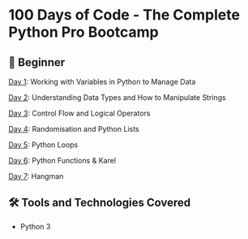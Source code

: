 # 100 Days of Code - The Complete Python Pro Bootcamp


## 🔰 Beginner

[Day 1](https://github.com/kamilla-boiko/100DaysOfCodePython/tree/main/Day01): Working with Variables in Python to Manage Data

[Day 2](https://github.com/kamilla-boiko/100DaysOfCodePython/tree/main/Day02): Understanding Data Types and How to Manipulate Strings

[Day 3](https://github.com/kamilla-boiko/100DaysOfCodePython/tree/main/Day03): Control Flow and Logical Operators

[Day 4](https://github.com/kamilla-boiko/100DaysOfCodePython/tree/main/Day04): Randomisation and Python Lists

[Day 5](https://github.com/kamilla-boiko/100DaysOfCodePython/tree/main/Day05): Python Loops

[Day 6](https://github.com/kamilla-boiko/100DaysOfCodePython/tree/main/Day06): Python Functions & Karel

[Day 7](https://github.com/kamilla-boiko/100DaysOfCodePython/tree/main/Day07): Hangman

## 🛠️ Tools and Technologies Covered
* Python 3
